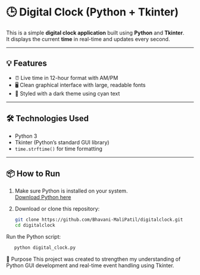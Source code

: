 # 🕒 Digital Clock (Python + Tkinter)

This is a simple **digital clock application** built using **Python** and **Tkinter**.  
It displays the current **time** in real-time and updates every second.

---

## 💡 Features

- ⏰ Live time in 12-hour format with AM/PM
- 🖥️ Clean graphical interface with large, readable fonts
- 🎨 Styled with a dark theme using cyan text

---

## 🛠️ Technologies Used

- Python 3
- Tkinter (Python’s standard GUI library)
- `time.strftime()` for time formatting

---

## 📦 How to Run

1. Make sure Python is installed on your system.  
   [Download Python here](https://www.python.org/downloads/)

2. Download or clone this repository:
   ```bash
   git clone https://github.com/Bhavani-MaliPatil/digitalclock.git
   cd digitalclock
Run the Python script:
```bash
   python digital_clock.py

```
📌 Purpose
This project was created to strengthen my understanding of Python GUI development and real-time event handling using Tkinter.

